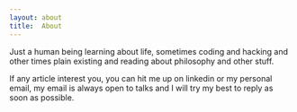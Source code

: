 ```yaml
---
layout: about
title:  About
---
```


Just a human being learning about life, sometimes coding and hacking and other times plain existing and reading about philosophy and other stuff. 

If any article interest you, you can hit me up on linkedin or my personal email, my email is always open to talks and I will try my best to reply as soon as possible.

<!--author-->